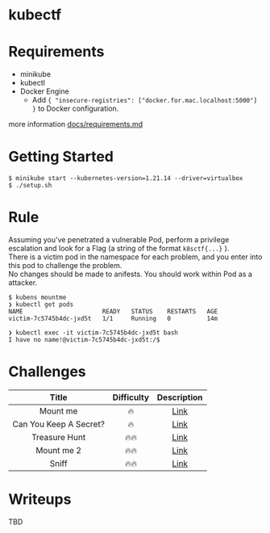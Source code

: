 # kubectf

# Requirements

* minikube
* kubectl
* Docker Engine
  * Add `{ "insecure-registries": ["docker.for.mac.localhost:5000"] }` to Docker configuration.

more information [docs/requirements.md](docs/requirements.md)

# Getting Started

```shell
$ minikube start --kubernetes-version=1.21.14 --driver=virtualbox
$ ./setup.sh
```

# Rule

Assuming you've penetrated a vulnerable Pod, perform a privilege escalation and look for a Flag (a string of the format `k8sctf{...}` ).  
There is a victim pod in the namespace for each problem, and you enter into this pod to challenge the problem.  
No changes should be made to anifests. You should work within Pod as a attacker.

```shell
$ kubens mountme
❯ kubectl get pods
NAME                      READY   STATUS    RESTARTS   AGE
victim-7c5745b4dc-jxd5t   1/1     Running   0          14m

❯ kubectl exec -it victim-7c5745b4dc-jxd5t bash
I have no name!@victim-7c5745b4dc-jxd5t:/$
```

# Challenges

| Title | Difficulty | Description |
|:-----:|:---------:|:----------:|
| Mount me | 🔥 | [Link](manifests/01_challenges/mountme/README.md) |
| Can You Keep A Secret? | 🔥 | [Link](manifests/01_challenges/can-you-keep-a-secret/README.md) |
| Treasure Hunt | 🔥🔥 | [Link](manifests/01_challenges/treasure-hunt/README.md) |
| Mount me 2 | 🔥🔥 | [Link](manifests/01_challenges/mountme2/README.md) |
| Sniff | 🔥🔥 | [Link](manifests/01_challenges/sniff/README.md) |

# Writeups

TBD

